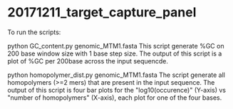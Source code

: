 # 20171211_target_capture_panel
To run the scripts:

python GC_content.py genomic_MTM1.fasta
This script generate %GC on 200 base window size with 1 base step size. The output of this script is a plot of %GC per 200base across the input sequencde.

python homopolymer_dist.py genomic_MTM1.fasta
The script generate all homopolymers (>=2 mers) that are present in the input sequence. The output of this script is four bar plots for the "log10(occurence)" (Y-axis) vs "number of homopolymers" (X-axis), each plot for one of the four bases.
